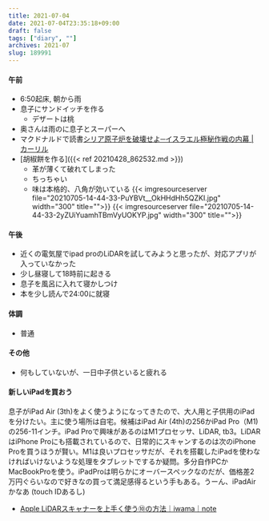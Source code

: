 ```yaml
---
title: 2021-07-04
date: 2021-07-04T23:35:18+09:00
draft: false
tags: ["diary", ""]
archives: 2021-07
slug: 189991
---
```

#### 午前
- 6:50起床, 朝から雨
- 息子にサンドイッチを作る
  - デザートは桃
- 奥さんは雨のに息子とスーパーへ
- マクドナルドで読書[シリア原子炉を破壊せよ─イスラエル極秘作戦の内幕 | カーリル](https://calil.jp/book/4890633979)
- [胡椒餅を作る]({{< ref 20210428_862532.md >}})
  - 革が薄くて破れてしまった
  - ちっちゃい
  - 味は本格的、八角が効いている
  {{< imgresourceserver file="20210705-14-44-33-PuYBVt__OkHHdHh5QZKI.jpg" width="300" title="">}}
  {{< imgresourceserver file="20210705-14-44-33-2yZUiYuamhTBmVyUOKYP.jpg" width="300" title="">}}
#### 午後
- 近くの電気屋でipad proのLiDARを試してみようと思ったが、対応アプリが入っていなかった
- 少し昼寝して18時前に起きる
- 息子を風呂に入れて寝かしつけ
- 本を少し読んで24:00に就寝
#### 体調
- 普通
#### その他
- 何もしていないが、一日中子供といると疲れる
#### 新しいiPadを買おう
息子がiPad Air (3th)をよく使うようになってきたので、大人用と子供用のiPadを分けたい。主に使う場所は自宅。候補はiPad Air (4th)の256かiPad Pro（M1)の256-11インチ。iPad Proで興味があるのはM1プロセッサ、LiDAR, tb3。LiDARはiPhone Proにも搭載されているので、日常的にスキャンするのは次のiPhone Proを買うほうが賢い。M1は良いプロセッサだが、それを搭載したiPadを使わなければいけないような処理をタブレットでするか疑問。多分自作PCかMacBookProを使う。iPadProは明らかにオーバースペックなのだが、価格差2万円ぐらいなので好きなの買って満足感得るという手もある。うーん、iPadAirかなあ (touch IDあるし)
- [Apple LiDARスキャナーを上手く使う⑩の方法｜iwama｜note](https://note.com/iwamah1/n/nd9d501677197)
